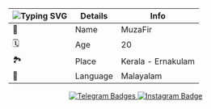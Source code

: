 | ![Typing SVG](https://readme-typing-svg.herokuapp.com/?lines=Emoji) | Details | Info |
| ---- | ---- | ---- |
| 🤵 | Name | MuzaFir |
| 🗓️ | Age | 20 |
| 🏞️ | Place | Kerala - Ernakulam |
| 📣 | Language | Malayalam |



 <p align="center"> 
     <a href="https://t.me/inbliz">
       <img src="https://img.shields.io/badge/Telegram-1f98d3?style=for-the-badge&logo=Telegram&logoColor=white"
   alt="Telegram Badges"/> 
     </a>
     <a href="https://instagram.com/muzafir____?igshid=YmMyMTA2M2Y=">
       <img src="https://img.shields.io/badge/Instagram-800e56?style=for-the-badge&logo=instagram&logoColor=white"
   alt="Instagram Badge"/>
     </p>
